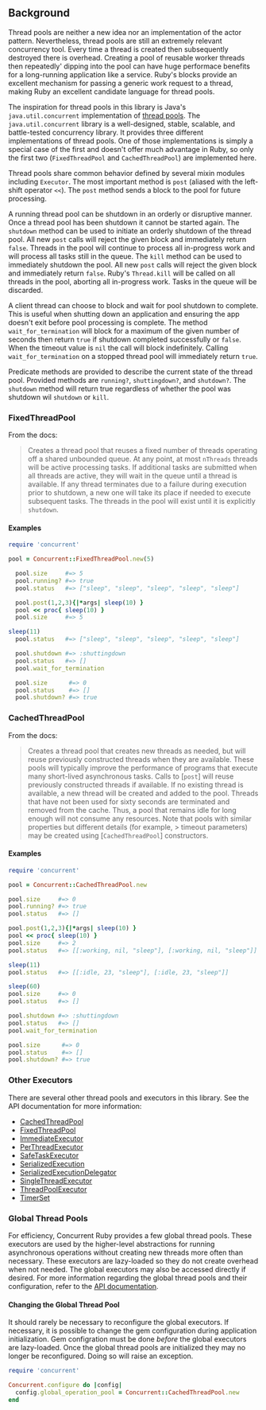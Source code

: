 ## Background

Thread pools are neither a new idea nor an implementation of the actor pattern. Nevertheless, thread pools are still an extremely relevant concurrency tool. Every time a thread is created then subsequently destroyed there is overhead. Creating a pool of reusable worker threads then repeatedly' dipping into the pool can have huge performace benefits for a long-running application like a service. Ruby's blocks provide an excellent mechanism for passing a generic work request to a thread, making Ruby an excellent candidate language for thread pools. 

The inspiration for thread pools in this library is Java's `java.util.concurrent` implementation of [thread pools](java.util.concurrent). The `java.util.concurrent` library is a well-designed, stable, scalable, and battle-tested concurrency library. It provides three different implementations of thread pools. One of those implementations is simply a special case of the first and doesn't offer much advantage in Ruby, so only the first two (`FixedThreadPool` and `CachedThreadPool`) are implemented here. 

Thread pools share common behavior defined by several mixin modules including `Executor`. The most important method is `post` (aliased with the left-shift operator `<<`). The `post` method sends a block to the pool for future processing. 

A running thread pool can be shutdown in an orderly or disruptive manner. Once a thread pool has been shutdown it cannot be started again. The `shutdown` method can be used to initiate an orderly shutdown of the thread pool. All new `post` calls will reject the given block and immediately return `false`. Threads in the pool will continue to process all in-progress work and will process all tasks still in the queue. The `kill` method can be used to immediately shutdown the pool. All new `post` calls will reject the given block and immediately return `false`. Ruby's `Thread.kill` will be called on all threads in the pool, aborting all in-progress work. Tasks in the queue will be discarded. 

A client thread can choose to block and wait for pool shutdown to complete. This is useful when shutting down an application and ensuring the app doesn't exit before pool processing is complete. The method `wait_for_termination` will block for a maximum of the given number of seconds then return `true` if shutdown completed successfully or `false`. When the timeout value is `nil` the call will block indefinitely. Calling `wait_for_termination` on a stopped thread pool will immediately return `true`. 

Predicate methods are provided to describe the current state of the thread pool. Provided methods are `running?`, `shuttingdown?`, and `shutdown?`. The `shutdown` method will return true regardless of whether the pool was shutdown wil `shutdown` or `kill`. 

### FixedThreadPool

From the docs:

> Creates a thread pool that reuses a fixed number of threads operating off a shared unbounded queue.
> At any point, at most `nThreads` threads will be active processing tasks. If additional tasks are submitted
> when all threads are active, they will wait in the queue until a thread is available. If any thread terminates
> due to a failure during execution prior to shutdown, a new one will take its place if needed to execute
> subsequent tasks. The threads in the pool will exist until it is explicitly `shutdown`.

#### Examples

```ruby
require 'concurrent'

pool = Concurrent::FixedThreadPool.new(5)

  pool.size     #=> 5
  pool.running? #=> true
  pool.status   #=> ["sleep", "sleep", "sleep", "sleep", "sleep"]

  pool.post(1,2,3){|*args| sleep(10) }
  pool << proc{ sleep(10) }
  pool.size     #=> 5

sleep(11)
  pool.status   #=> ["sleep", "sleep", "sleep", "sleep", "sleep"]

  pool.shutdown #=> :shuttingdown
  pool.status   #=> []
  pool.wait_for_termination

  pool.size      #=> 0
  pool.status    #=> []
  pool.shutdown? #=> true
  ```

### CachedThreadPool

  From the docs:

  > Creates a thread pool that creates new threads as needed, but will reuse previously constructed threads when
  > they are available. These pools will typically improve the performance of programs that execute many short-lived
  > asynchronous tasks. Calls to [`post`] will reuse previously constructed threads if available. If no existing
  > thread is available, a new thread will be created and added to the pool. Threads that have not been used for
  > sixty seconds are terminated and removed from the cache. Thus, a pool that remains idle for long enough will
  > not consume any resources. Note that pools with similar properties but different details (for example,
      > timeout parameters) may be created using [`CachedThreadPool`] constructors.

#### Examples

  ```ruby
  require 'concurrent'

  pool = Concurrent::CachedThreadPool.new

  pool.size     #=> 0
  pool.running? #=> true
  pool.status   #=> []

  pool.post(1,2,3){|*args| sleep(10) }
  pool << proc{ sleep(10) }
  pool.size     #=> 2
  pool.status   #=> [[:working, nil, "sleep"], [:working, nil, "sleep"]]

sleep(11)
  pool.status   #=> [[:idle, 23, "sleep"], [:idle, 23, "sleep"]]

sleep(60)
  pool.size     #=> 0
  pool.status   #=> []

  pool.shutdown #=> :shuttingdown
  pool.status   #=> []
  pool.wait_for_termination

  pool.size      #=> 0
  pool.status    #=> []
  pool.shutdown? #=> true
  ```

### Other Executors

  There are several other thread pools and executors in this library. See the API documentation for more information:

  * [CachedThreadPool](http://ruby-concurrency.github.io/concurrent-ruby/Concurrent/CachedThreadPool.html)
  * [FixedThreadPool](http://ruby-concurrency.github.io/concurrent-ruby/Concurrent/FixedThreadPool.html)
  * [ImmediateExecutor](http://ruby-concurrency.github.io/concurrent-ruby/Concurrent/ImmediateExecutor.html)
  * [PerThreadExecutor](http://ruby-concurrency.github.io/concurrent-ruby/Concurrent/PerThreadExecutor.html)
  * [SafeTaskExecutor](http://ruby-concurrency.github.io/concurrent-ruby/Concurrent/SafeTaskExecutor.html)
  * [SerializedExecution](http://ruby-concurrency.github.io/concurrent-ruby/Concurrent/SerializedExecution.html)
  * [SerializedExecutionDelegator](http://ruby-concurrency.github.io/concurrent-ruby/Concurrent/SerializedExecutionDelegator.html)
  * [SingleThreadExecutor](http://ruby-concurrency.github.io/concurrent-ruby/Concurrent/SingleThreadExecutor.html)
  * [ThreadPoolExecutor](http://ruby-concurrency.github.io/concurrent-ruby/Concurrent/ThreadPoolExecutor.html)
  * [TimerSet](http://ruby-concurrency.github.io/concurrent-ruby/Concurrent/TimerSet.html)

### Global Thread Pools

  For efficiency, Concurrent Ruby provides a few global thread pools. These executors are used by the higher-level abstractions for running asynchronous operations without creating new threads more often than necessary. These executors are lazy-loaded so they do not create overhead when not needed. The global executors may also be accessed directly if desired. For more information regarding the global thread pools and their configuration, refer to the [API documentation](http://ruby-concurrency.github.io/concurrent-ruby/Concurrent/Configuration.html).

#### Changing the Global Thread Pool

  It should rarely be necessary to reconfigure the global executors. If necessary, it is possible to change the gem configuration during application initialization. Gem configration must be done *before* the global executors are lazy-loaded. Once the global thread pools are initialized they may no longer be reconfigured. Doing so will raise an exception. 

```ruby
require 'concurrent'

Concurrent.configure do |config|
  config.global_operation_pool = Concurrent::CachedThreadPool.new
end
```
